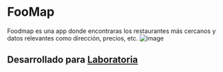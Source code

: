 ﻿# **FooMap**
 
Foodmap  es una app donde encontraras los restaurantes más cercanos y datos relevantes como dirección, precios, etc.
![image](https://user-images.githubusercontent.com/32302079/39432160-620fbd60-4c58-11e8-9d67-bd9f870d7143.png)

## Desarrollado para [Laboratoria](http://www.laboratoria.la/)
